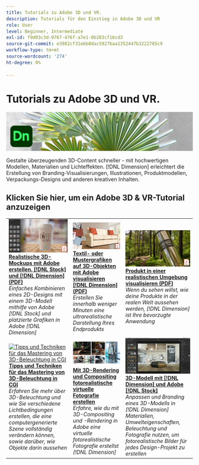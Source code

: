 ```yaml
---
title: Tutorials zu Adobe 3D und VR.
description: Tutorials für den Einstieg in Adobe 3D und VR
role: User
level: Beginner, Intermediate
exl-id: f9d03c3d-0767-476f-a7e1-0b283cf16cd3
source-git-commit: e3982cf31ebb0dac5927baa1352447b3222785c9
workflow-type: tm+mt
source-wordcount: '274'
ht-degree: 0%

---
```


# Tutorials zu Adobe 3D und VR.

![Creative Cloud Hero Image](../assets/Dimenio.jpg)

Gestalte überzeugenden 3D-Content schneller - mit hochwertigen Modellen, Materialien und Lichteffekten. [!DNL Dimension] erleichtert die Erstellung von Branding-Visualisierungen, Illustrationen, Produktmodellen, Verpackungs-Designs und anderen kreativen Inhalten.

## Klicken Sie hier, um ein Adobe 3D &amp; VR-Tutorial anzuzeigen

<table>
<tr>
 <td>
   <a href="assets/CreateRealistic3DMockupswithAdobeStockandDimension.pdf">
      <img alt="Realistische 3D-Mockups mit Adobe erstellen. [!DNL Stock] und [!DNL Dimension]" src="assets/CreateRealistic3DMockupswithAdobeStockandDimension.jpg" />
   </a>
    <div>
   <a href="assets/CreateRealistic3DMockupswithAdobeStockandDimension.pdf"><strong>Realistische 3D-Mockups mit Adobe erstellen. [!DNL Stock] und [!DNL Dimension] (PDF)</strong></a>
    </div>
    <em>Einfaches Kombinieren eines 2D-Designs mit einem 3D-Modell mithilfe von Adobe [!DNL Stock] und platzierte Grafiken in Adobe [!DNL Dimension]</em>
    <br>
  </td>
  <td>
   <a href="assets/VisualizeTextileDesignsorPatternson3DObjectswithAdobeDimension.pdf">
      <img alt="Textil- oder Mustergrafiken auf 3D-Objekten mit Adobe visualisieren [!DNL Dimension]" src="assets/VisualizeTextileDesignsorPatternson3DObjectswithAdobeDimension.jpg" />
   </a>
    <div>
   <a href="assets/VisualizeTextileDesignsorPatternson3DObjectswithAdobeDimension.pdf"><strong>Textil- oder Mustergrafiken auf 3D-Objekten mit Adobe visualisieren [!DNL Dimension] (PDF)</strong></a>
    </div>
    <em>Erstellen Sie innerhalb weniger Minuten eine ultrarealistische Darstellung Ihres Endprodukts</em>
    <br>
  </td>
  <td>
   <a href="../cce/assets/VisualizeyourProductinaRealisticEnvironment.pdf">
      <img alt="Produkt in einer realistischen Umgebung visualisieren" src="assets/VisualizeyourProductinaRealisticEnvironment.jpg" />
   </a>
    <div>
   <a href="../cce/assets/VisualizeyourProductinaRealisticEnvironment.pdf"><strong>Produkt in einer realistischen Umgebung visualisieren (PDF)</strong></a>
    </div>
    <em>Wenn du sehen willst, wie deine Produkte in der realen Welt aussehen werden, [!DNL Dimension] ist Ihre bevorzugte Anwendung</em>
    <br>
  </td>
</tr>
   <tr>
 <td>
   <a href="mastering3dlighting.md">
      <img alt="Tipps und Techniken für das Mastering von 3D-Beleuchtung in CGI" src="assets/Mastering3dlighting_1.gif" />
   </a>
    <div>
   <a href="mastering3dlighting.md"><strong>Tipps und Techniken für das Mastering von 3D-Beleuchtung in CGI</strong></a>
    </div>
    <em>Erfahren Sie mehr über 3D-Beleuchtung und wie Sie verschiedene Lichtbedingungen erstellen, die eine computergenerierte Szene vollständig verändern können, sowie darüber, wie Objekte darin aussehen</em>
    <br>
  </td>
  <td>
   <a href="photorealistic.md">
      <img alt="Mit 3D-Rendering und Compositing fotorealistische virtuelle Fotografie erstellen" src="assets/Photorealistic_TOC.png" />
   </a>
    <div>
   <a href="photorealistic.md"><strong>Mit 3D-Rendering und Compositing fotorealistische virtuelle Fotografie erstellen</strong></a>
    </div>
    <em>Erfahre, wie du mit 3D-Compositing und -Rendering in Adobe eine virtuelle fotorealistische Fotografie erstellst [!DNL Dimension]</em>
    <br>
  </td>
  <td>
   <a href="3ddimensionstock.md">
      <img alt="3D-Modell mit [!DNL Dimension] und Adobe [!DNL Stock]" src="assets/3ddimensionstock.jpg" />
   </a>
    <div>
   <a href="3ddimensionstock.md"><strong>3D-Modell mit [!DNL Dimension] und Adobe [!DNL Stock]</strong></a>
    </div>
    <em>Anpassen und Branding eines 3D-Modells in [!DNL Dimension] Materialien, Umwelteigenschaften, Beleuchtung und Fotografie nutzen, um fotorealistische Bilder für jedes Design-Projekt zu erstellen</em>
    <br>
  </td>
</tr>
</table>
